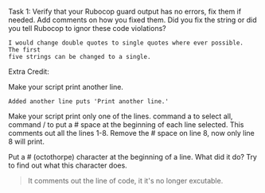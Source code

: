 Task 1:  Verify that your Rubocop guard output has no errors, fix them if needed.
Add comments on how you fixed them.
Did you fix the string or did you tell Rubocop to ignor these code violations?

    I would change double quotes to single quotes where ever possible.  The first
    five strings can be changed to a single. 
 
Extra Credit:

Make your script print another line.

    Added another line puts 'Print another line.'

Make your script print only one of the lines.
  command a to select all, command / to put a # space at the beginning of each
  line selected.  This comments out all the lines 1-8.  Remove the # space on
  line 8, now only line 8 will print.
 
Put a # (octothorpe) character at the beginning of a line. What did it do? 
Try to find out what this character does.
> It comments out the line of code, it it's no longer excutable.

